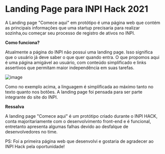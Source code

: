 # Landing Page para INPI Hack 2021

A Landing page "Comece aqui" em protótipo é uma página web que contém as principais informações 
que uma startup precisaria para realizar sozinha,ou começar seu processo de registro de ativos no INPI.

**Como funciona?**

Atualmente a página do INPI não possui uma landing page. Isso significa que o usuário já deve saber o que quer quando entra.
O que propomos aqui é uma página amigável ao usuário, com conteúdo simplificado e links assertivos que permitam maior independência em suas tarefas.

![image](https://user-images.githubusercontent.com/19188832/114343134-a80d1880-9b33-11eb-9a85-b08d6b623d3f.png)

Como no exemplo acima, a linguagem é simplificada ao máximo tanto no texto quanto nos botões. A landing page foi pensada para ser parte integrante do site do INPI.


**Ressalva**

A landing page "Comece aqui" é um protótipo criado durante o INPI HACK, conta majoritariamente com o desenvolvimento front-end e é funcional, 
entretanto apresenta algumas falhas devido ao desfalque de desenvolvedores no time. 


PS: Foi a primeira página web que desenvolvi e gostaria de agradecer ao INPI Hack pela oportunidade!
